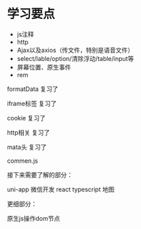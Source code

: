 # 学习要点

* js注释
* http
* Ajax以及axios（传文件，特别是语音文件）
* select/lable/option/清除浮动/table/input等
* 屏幕位置、原生事件
* rem

formatData    复习了

iframe标签	复习了

cookie	复习了

http相关	复习了

mata头	复习了

commen.js

接下来需要了解的部分：

uni-app	微信开发	react	typescript	地图

更细部分：

原生js操作dom节点


